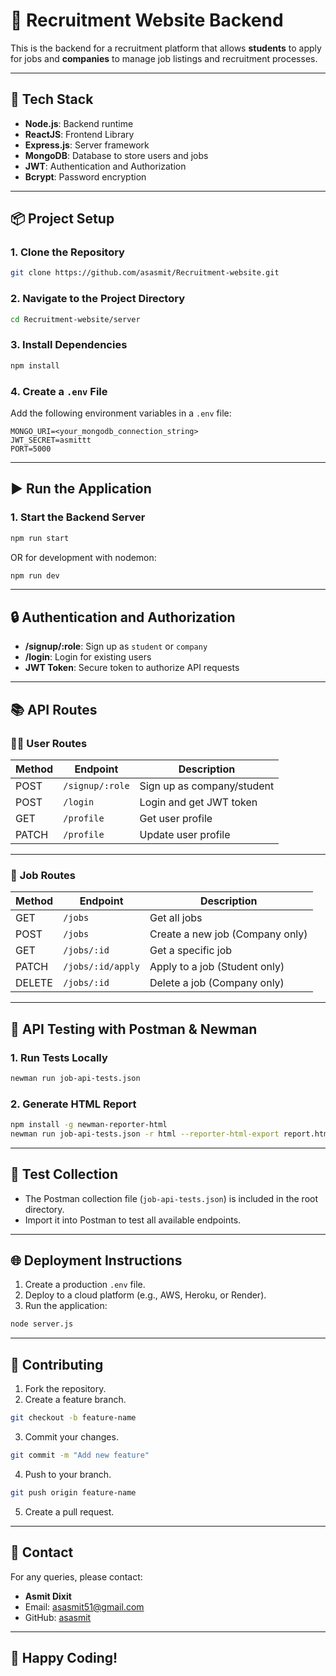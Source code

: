 
# 🎯 Recruitment Website Backend

This is the backend for a recruitment platform that allows **students** to apply for jobs and **companies** to manage job listings and recruitment processes.

---

## 🚀 **Tech Stack**
- **Node.js**: Backend runtime
- **ReactJS**: Frontend Library
- **Express.js**: Server framework
- **MongoDB**: Database to store users and jobs
- **JWT**: Authentication and Authorization
- **Bcrypt**: Password encryption

---

## 📦 **Project Setup**

### 1. Clone the Repository
```bash
git clone https://github.com/asasmit/Recruitment-website.git
```

### 2. Navigate to the Project Directory
```bash
cd Recruitment-website/server
```

### 3. Install Dependencies
```bash
npm install
```

### 4. Create a `.env` File
Add the following environment variables in a `.env` file:
```
MONGO_URI=<your_mongodb_connection_string>
JWT_SECRET=asmittt
PORT=5000
```

---

## ▶️ **Run the Application**

### 1. Start the Backend Server
```bash
npm run start
```
OR for development with nodemon:
```bash
npm run dev
```

---

## 🔒 **Authentication and Authorization**
- **/signup/:role**: Sign up as `student` or `company`
- **/login**: Login for existing users
- **JWT Token**: Secure token to authorize API requests

---

## 📚 **API Routes**

### 🧑‍💼 **User Routes**

| Method | Endpoint         | Description                   |
|--------|------------------|-------------------------------|
| POST   | `/signup/:role`   | Sign up as company/student    |
| POST   | `/login`          | Login and get JWT token       |
| GET    | `/profile`        | Get user profile              |
| PATCH  | `/profile`        | Update user profile           |

---

### 💼 **Job Routes**

| Method | Endpoint             | Description                          |
|--------|----------------------|--------------------------------------|
| GET    | `/jobs`               | Get all jobs                        |
| POST   | `/jobs`               | Create a new job (Company only)     |
| GET    | `/jobs/:id`           | Get a specific job                  |
| PATCH  | `/jobs/:id/apply`     | Apply to a job (Student only)       |
| DELETE | `/jobs/:id`           | Delete a job (Company only)         |

---

## 🧪 **API Testing with Postman & Newman**

### 1. Run Tests Locally
```bash
newman run job-api-tests.json
```

### 2. Generate HTML Report
```bash
npm install -g newman-reporter-html
newman run job-api-tests.json -r html --reporter-html-export report.html
```

---

## 📝 **Test Collection**
- The Postman collection file (`job-api-tests.json`) is included in the root directory.
- Import it into Postman to test all available endpoints.

---

## 🌐 **Deployment Instructions**

1. Create a production `.env` file.
2. Deploy to a cloud platform (e.g., AWS, Heroku, or Render).
3. Run the application:
```bash
node server.js
```

---

## 🤝 **Contributing**

1. Fork the repository.
2. Create a feature branch.
```bash
git checkout -b feature-name
```
3. Commit your changes.
```bash
git commit -m "Add new feature"
```
4. Push to your branch.
```bash
git push origin feature-name
```
5. Create a pull request.

---

## 📧 **Contact**
For any queries, please contact:

- **Asmit Dixit**
- Email: [asasmit51@gmail.com](mailto:asasmit51@gmail.com)
- GitHub: [asasmit](https://github.com/asasmit)

---

## 🎉 **Happy Coding!**
